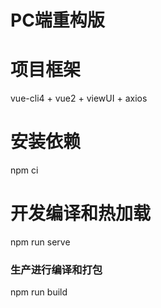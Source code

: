 # PC端重构版

# 项目框架
vue-cli4 + vue2 + viewUI + axios

# 安装依赖
npm ci

# 开发编译和热加载
npm run serve

### 生产进行编译和打包
npm run build